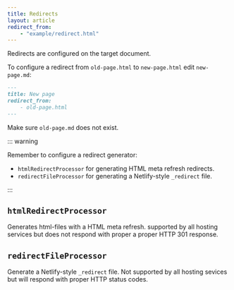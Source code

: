 ```yaml
---
title: Redirects
layout: article
redirect_from:
    - "example/redirect.html"
---
```


Redirects are configured on the target document.

To configure a redirect from `old-page.html` to `new-page.html` edit `new-page.md`:

```md
---
title: New page
redirect_from:
    - old-page.html
---
```

Make sure `old-page.md` does not exist.

::: warning

Remember to configure a redirect generator:

-   `htmlRedirectProcessor` for generating HTML meta refresh redirects.
-   `redirectFileProcessor` for generating a Netlify-style `_redirect` file.

:::

## `htmlRedirectProcessor`

Generates html-files with a HTML meta refresh.
supported by all hosting services but does not respond with proper a proper HTTP 301 response.

## `redirectFileProcessor`

Generate a Netlify-style `_redirect` file.
Not supported by all hosting sevices but will respond with proper HTTP status codes.
